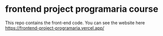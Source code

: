 # frontend project programaria course

This repo contains the front-end code. You can see the website here https://frontend-project-programaria.vercel.app/
